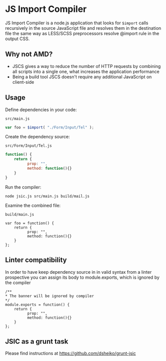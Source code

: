 JS Import Compiler
==============

JS Import Compiler is a node.js application that
looks for `$import` calls recursively in the source JavaScript file and
 resolves them in the destination file the same way as LESS/SCSS preprocessors resolve
@import rule in the output CSS.


## Why not AMD?

* JSCS gives a way to reduce the number of HTTP requests by combining all scripts into a single one, what increases the application performance
* Being a build tool JSCS doesn't require any additional JavaScript on client-side

## Usage


Define dependencies in your code:

`src/main.js`
```javascript
var foo = $import( "./Form/Input/Tel" );
```

Create the dependency source:

`src/Form/Input/Tel.js`
```javascript
function() {
    return {
          prop: "",
          method: function(){}
    }
}
```

Run the compiler:

```
node jsic.js src/main.js build/mail.js
```

Examine the combined file:

`build/main.js`
```
var foo = function() {
    return {
          prop: "",
          method: function(){}
    }
};
```

## Linter compatibility

In order to have keep dependency source in in valid syntax from a linter prospective
 you can assign its body to module.exports, which is ignored by the compiler
```
/**
* The banner will be ignored by compiler
*/
module.exports = function() {
    return {
          prop: "",
          method: function(){}
    }
};
```

## JSIC as a grunt task

Please find instructions at https://github.com/dsheiko/grunt-jsic
